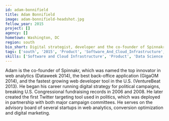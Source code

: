 ```yaml
---
id: adam-bonnifield
title: Adam Bonnifield
image: adam-bonnifield-headshot.jpg
fellow_year: 2015
project: []
agency: []
hometown: Washington, DC
region: south
bio_short: Digital strategist, developer and the co-founder of Spinnakr, a platform for making big data accessible and actionable.
tags: ['south', '2015', 'Product', 'Software_And_Cloud_Infrastructure', 'Data_Science_And_Analytics']
skills: ['Software and Cloud Infrastructure', 'Product', 'Data Science and Analytics']
---
```


Adam is the co-founder of Spinnakr, which was named the top innovator in web analytics (Dataweek 2014), the best back-office application (GigaOM 2014), and the fastest growing web developer tool in the U.S. (VentureBeat 2013). He began his career running digital strategy for political campaigns, breaking U.S. Congressional fundraising records in 2006 and 2008. He later created the first Twitter targeting tool used in politics, which was deployed in partnership with both major campaign committees. He serves on the advisory board of several startups in web analytics, conversion optimization and digital marketing.
